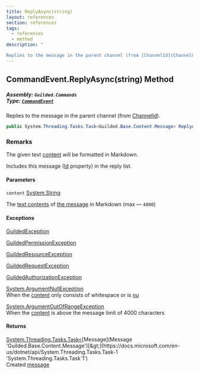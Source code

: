 ```yaml
---
title: ReplyAsync(string)
layout: references
section: references
tags:
  - references
  - method
description: "

Replies to the message in the parent channel (from [ChannelId](ChannelContent_TId,TServer_.ChannelId 'Guilded.Base.Content.ChannelContent`2.ChannelId'))."
---
```


## CommandEvent.ReplyAsync(string) Method
##### **Assembly:** `Guilded.Commands`<br/>**Type:** [`CommandEvent`](CommandEvent 'Guilded.Commands.CommandEvent')

Replies to the message in the parent channel (from [ChannelId](ChannelContent_TId,TServer_.ChannelId 'Guilded.Base.Content.ChannelContent`2.ChannelId')).

```csharp
public System.Threading.Tasks.Task<Guilded.Base.Content.Message> ReplyAsync(string content);
```

### Remarks
  
The given text [content](CommandEvent.ReplyAsync(string)#Guilded.Commands.CommandEvent.ReplyAsync(string).content 'Guilded.Commands.CommandEvent.ReplyAsync(string).content') will be formatted in Markdown.  
  
Includes this message ([Id](ChannelContent_TId,TServer_.Id 'Guilded.Base.Content.ChannelContent`2.Id') property) in the reply list.
#### Parameters

<a name='Guilded.Commands.CommandEvent.ReplyAsync(string).content'></a>

`content` [System.String](https://docs.microsoft.com/en-us/dotnet/api/System.String 'System.String')

The [text contents](Message.Content 'Guilded.Base.Content.Message.Content') of [the message](Message 'Guilded.Base.Content.Message') in Markdown (max — `4000`)

#### Exceptions

[GuildedException](GuildedException 'Guilded.Base.GuildedException')

[GuildedPermissionException](GuildedPermissionException 'Guilded.Base.GuildedPermissionException')

[GuildedResourceException](GuildedResourceException 'Guilded.Base.GuildedResourceException')

[GuildedRequestException](GuildedRequestException 'Guilded.Base.GuildedRequestException')

[GuildedAuthorizationException](GuildedAuthorizationException 'Guilded.Base.GuildedAuthorizationException')

[System.ArgumentNullException](https://docs.microsoft.com/en-us/dotnet/api/System.ArgumentNullException 'System.ArgumentNullException')  
When the [content](CommandEvent.ReplyAsync(string)#Guilded.Commands.CommandEvent.ReplyAsync(string).content 'Guilded.Commands.CommandEvent.ReplyAsync(string).content') only consists of whitespace or is [nu](https://docs.microsoft.com/en-us/dotnet/csharp/language-reference/keywords/nu 'https://docs.microsoft.com/en-us/dotnet/csharp/language-reference/keywords/nu')

[System.ArgumentOutOfRangeException](https://docs.microsoft.com/en-us/dotnet/api/System.ArgumentOutOfRangeException 'System.ArgumentOutOfRangeException')  
When the [content](CommandEvent.ReplyAsync(string)#Guilded.Commands.CommandEvent.ReplyAsync(string).content 'Guilded.Commands.CommandEvent.ReplyAsync(string).content') is above the message limit of 4000 characters

#### Returns
[System.Threading.Tasks.Task&lt;](https://docs.microsoft.com/en-us/dotnet/api/System.Threading.Tasks.Task-1 'System.Threading.Tasks.Task`1')[Message](Message 'Guilded.Base.Content.Message')[&gt;](https://docs.microsoft.com/en-us/dotnet/api/System.Threading.Tasks.Task-1 'System.Threading.Tasks.Task`1')  
Created [message](Message 'Guilded.Base.Content.Message')